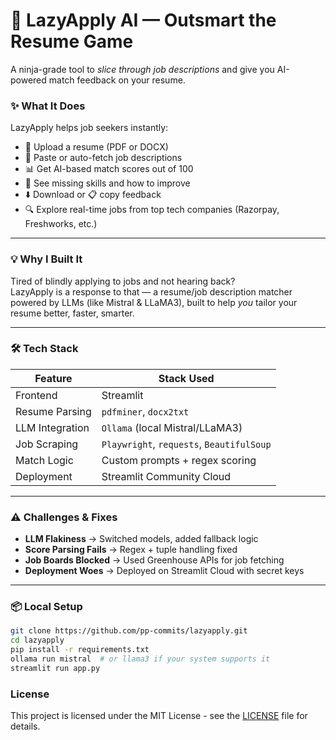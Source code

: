 # 🤖 LazyApply AI — Outsmart the Resume Game

A ninja-grade tool to *slice through job descriptions* and give you AI-powered match feedback on your resume.

### ✨ What It Does
LazyApply helps job seekers instantly:
- 📄 Upload a resume (PDF or DOCX)
- 🧠 Paste or auto-fetch job descriptions
- 📊 Get AI-based match scores out of 100
- 🧩 See missing skills and how to improve
- ⬇️ Download or 📋 copy feedback
- 🔍 Explore real-time jobs from top tech companies (Razorpay, Freshworks, etc.)

---

### 💡 Why I Built It
Tired of blindly applying to jobs and not hearing back?  
LazyApply is a response to that — a resume/job description matcher powered by LLMs (like Mistral & LLaMA3), built to help *you* tailor your resume better, faster, smarter.

---

### 🛠️ Tech Stack

| Feature                | Stack Used                         |
|------------------------|-------------------------------------|
| Frontend               | Streamlit                          |
| Resume Parsing         | `pdfminer`, `docx2txt`              |
| LLM Integration        | `Ollama` (local Mistral/LLaMA3)     |
| Job Scraping           | `Playwright`, `requests`, `BeautifulSoup` |
| Match Logic            | Custom prompts + regex scoring     |
| Deployment             | Streamlit Community Cloud          |

---

### ⚠️ Challenges & Fixes

- **LLM Flakiness** → Switched models, added fallback logic
- **Score Parsing Fails** → Regex + tuple handling fixed
- **Job Boards Blocked** → Used Greenhouse APIs for job fetching
- **Deployment Woes** → Deployed on Streamlit Cloud with secret keys

---

### 📦 Local Setup

```bash
git clone https://github.com/pp-commits/lazyapply.git
cd lazyapply
pip install -r requirements.txt
ollama run mistral  # or llama3 if your system supports it
streamlit run app.py
```
### License
This project is licensed under the MIT License - see the [LICENSE](LICENSE) file for details.
